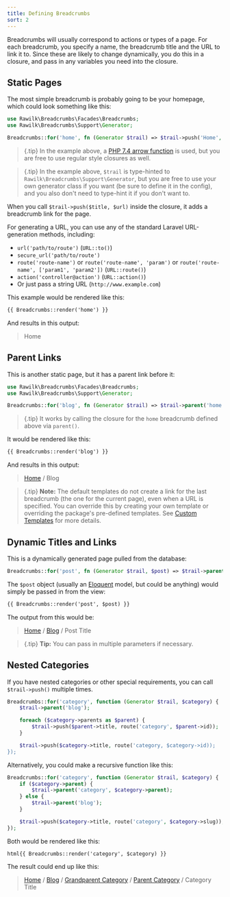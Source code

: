 ```yaml
---
title: Defining Breadcrumbs
sort: 2
---
```


Breadcrumbs will usually correspond to actions or types of a page. For each breadcrumb, you specify a name, the breadcrumb title
and the URL to link it to. Since these are likely to change dynamically, you do this in a closure, and pass in any variables you
need into the closure.

## Static Pages
The most simple breadcrumb is probably going to be your homepage, which could look something like this:

```php
use Rawilk\Breadcrumbs\Facades\Breadcrumbs;
use Rawilk\Breadcrumbs\Support\Generator;

Breadcrumbs::for('home', fn (Generator $trail) => $trail->push('Home', route('home')));
```

>{.tip} In the example above, a [PHP 7.4 arrow function](https://www.php.net/manual/en/functions.arrow.php) is used, but you are free to use regular style closures as well.

>{.tip} In the example above, `$trail` is type-hinted to `Rawilk\Breadcrumbs\Support\Generator`, but you are free to use your own generator class if you want (be sure to define it in the config), and you also don't need to type-hint it if you don't want to.

When you call `$trail->push($title, $url)` inside the closure, it adds a breadcrumb link for the page.

For generating a URL, you can use any of the standard Laravel URL-generation methods, including:

- `url('path/to/route')` (`URL::to()`)
- `secure_url('path/to/route')`
- `route('route-name')` or `route('route-name', 'param')` or `route('route-name', ['param1', 'param2'])` (`URL::route()`)
- `action('controller@action')` (`URL::action()`)
- Or just pass a string URL (`http://www.example.com`)

This example would be rendered like this:

```html
{{ Breadcrumbs::render('home') }}
```

And results in this output:

> Home

## Parent Links

This is another static page, but it has a parent link before it:

```php
use Rawilk\Breadcrumbs\Facades\Breadcrumbs;
use Rawilk\Breadcrumbs\Support\Generator;

Breadcrumbs::for('blog', fn (Generator $trail) => $trail->parent('home')->push('Blog', route('blog')));
```

>{.tip} It works by calling the closure for the `home` breadcrumb defined above via `parent()`.

It would be rendered like this:

```html
{{ Breadcrumbs::render('blog') }}
```

And results in this output:

> [Home](#) / Blog

>{.tip} **Note:** The default templates do not create a link for the last breadcrumb (the one for the current page), even when a URL is specified.
> You can override this by creating your own template or overriding the package's pre-defined templates. See
> [Custom Templates](/docs/laravel-breadcrumbs/v1/usage/custom-templates) for more details.

## Dynamic Titles and Links

This is a dynamically generated page pulled from the database:

```php
Breadcrumbs::for('post', fn (Generator $trail, $post) => $trail->parent('blog')->push($post->title, route('post', $post)));
```

The `$post` object (usually an [Eloquent](https://laravel.com/docs/7.x/eloquent) model, but could be anything) would simply be passed in from the view:

```html
{{ Breadcrumbs::render('post', $post) }}
```

The output from this would be:

> [Home](#) / [Blog](#) / Post Title

>{.tip} **Tip:** You can pass in multiple parameters if necessary.

## Nested Categories

If you have nested categories or other special requirements, you can call `$trail->push()` multiple times.

```php
Breadcrumbs::for('category', function (Generator $trail, $category) {
    $trail->parent('blog');

    foreach ($category->parents as $parent) {
        $trail->push($parent->title, route('category', $parent->id));
    }

    $trail->push($category->title, route('category, $category->id));
});
```

Alternatively, you could make a recursive function like this:

```php
Breadcrumbs::for('category', function (Generator $trail, $category) {
    if ($category->parent) {
        $trail->parent('category', $category->parent);
    } else {
        $trail->parent('blog');
    }

    $trail->push($category->title, route('category', $category->slug));
});
```

Both would be rendered like this:

```
html{{ Breadcrumbs::render('category', $category) }}
```

The result could end up like this:

> [Home](#) / [Blog](#) / [Grandparent Category](#) / [Parent Category](#) / Category Title
